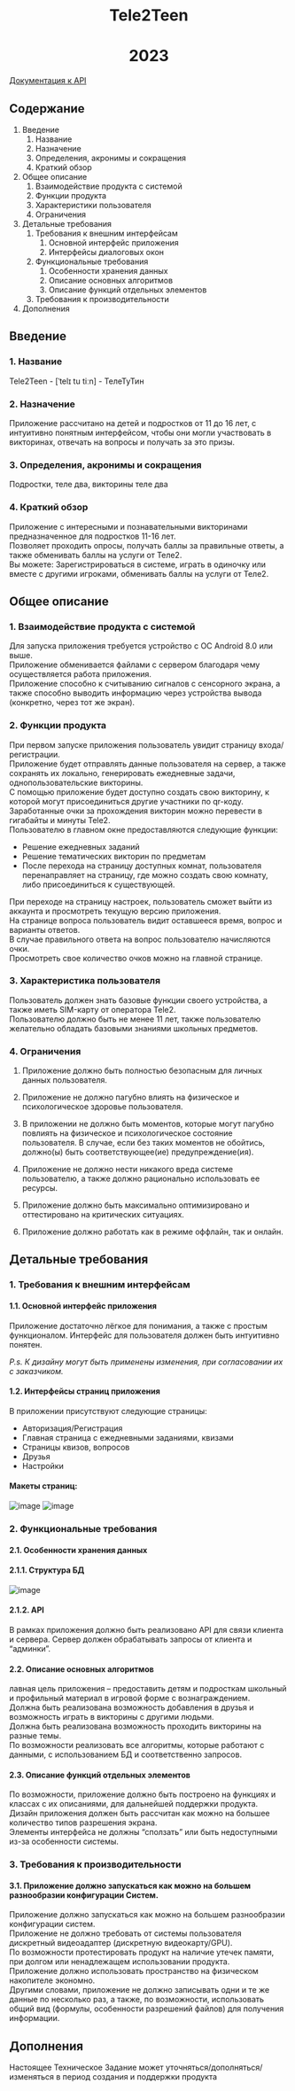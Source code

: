 <h1 align="center">Tele2Teen</h1>
<h1 align="center">2023</h1>

[Документация к API](docs/APIDOCS.md)

## Содержание

1. Введение
   1. Название
   1. Назначение
   1. Определения, акронимы и сокращения
   1. Краткий обзор
1. Общее описание
   1. Взаимодействие продукта с системой
   1. Функции продукта
   1. Характеристики пользователя
   1. Ограничения
1. Детальные требования
   1. Требования к внешним интерфейсам
      1. Основной интерфейс приложения
      1. Интерфейсы диалоговых окон
   1. Функциональные требования
      1. Особенности хранения данных
      1. Описание основных алгоритмов
      1. Описание функций отдельных элементов
   1. Требования к производительности
1. Дополнения



## Введение

### 1. Название

Tele2Teen - [ˈtelɪ tu tiːn] - ТелеТуТин

### 2. Назначение

Приложение рассчитано на детей и подростков от 11 до 16 лет, с интуитивно понятным интерфейсом, чтобы они могли участвовать в викторинах, отвечать на вопросы и получать за это призы.

### 3. Определения, акронимы и сокращения

Подростки, теле два, викторины теле два

### 4. Краткий обзор

Приложение с интересными и познавательными викторинами предназначенное для подростков 11-16 лет. <br>
Позволяет проходить опросы, получать баллы за правильные ответы, а также обменивать баллы на услуги от Теле2.<br>
Вы можете: Зарегистрироваться в системе, играть в одиночку или вместе с другими игроками, обменивать баллы на услуги от Теле2.

## Общее описание

### 1. Взаимодействие продукта с системой

Для запуска приложения требуется устройство с ОС Android 8.0 или выше.<br>
Приложение обменивается файлами с сервером благодаря чему осуществляется работа приложения.<br>
Приложение способно к считыванию сигналов с сенсорного экрана, а также способно выводить информацию через устройства вывода (конкретно, через тот же экран).

### 2. Функции продукта

При первом запуске приложения пользователь увидит страницу входа/регистрации. <br>
Приложение будет отправлять данные пользователя на сервер, а также сохранять их локально, генерировать ежедневные задачи, однопользовательские викторины.<br> С помощью приложение будет доступно создать свою викторину, к которой могут присоединиться другие участники по qr-коду. Заработанные очки за прохождения викторин можно перевести в гигабайты и минуты Tele2.<br>
Пользователю в главном окне предоставляются следующие функции:
- Решение ежедневных заданий
- Решение тематических викторин по предметам
- После перехода на страницу доступных комнат, пользователя перенаправляет на страницу, где можно создать свою комнату, либо присоединиться к существующей.<br>

При переходе на страницу настроек, пользователь сможет выйти из аккаунта и просмотреть текущую версию приложения.<br>
На странице вопроса пользователь видит оставшееся время, вопрос и варианты ответов.<br>
В случае правильного ответа на вопрос пользователю начисляются очки.<br>
Просмотреть свое количество очков можно на главной странице.


### 3. Характеристика пользователя

Пользователь должен знать базовые функции своего устройства, а также иметь SIM-карту от оператора Tele2. <br>
Пользователю должно быть не менее 11 лет, также пользователю желательно обладать базовыми знаниями школьных предметов.

### 4. Ограничения
1. Приложение должно быть полностью безопасным для личных данных пользователя.
1. Приложение не должно пагубно влиять на физическое и психологическое здоровье пользователя.
1. В приложении не должно быть моментов, которые могут пагубно повлиять на физическое и психологическое состояние пользователя. В случае, если без таких моментов не обойтись, должно(ы) быть соответствующее(ие) предупреждение(ия).
1. Приложение не должно нести никакого вреда системе пользователю, а также должно рационально использовать ее ресурсы.
1. Приложение должно быть максимально оптимизировано и оттестировано на критических ситуациях.

1. Приложение должно работать как в режиме оффлайн, так и онлайн.

## Детальные требования

### 1. Требования к внешним интерфейсам
#### 1.1. Основной интерфейс приложения

Приложение достаточно лёгкое для понимания, а также с простым функционалом. Интерфейс для пользователя должен быть интуитивно понятен.

_P.s. К дизайну могут быть применены изменения, при согласовании их с заказчиком._


#### 1.2. Интерфейсы страниц приложения
В приложении присутствуют следующие страницы:
- Авторизация/Регистрация
- Главная страница с ежедневными заданиями, квизами
- Страницы квизов, вопросов
- Друзья
- Настройки



#### Макеты страниц:
![image](https://user-images.githubusercontent.com/69642892/233552136-9d0d5520-b22f-4950-b7df-94e838392a9d.png)
![image](https://user-images.githubusercontent.com/69642892/233552142-0616c648-c6fe-4298-9c98-2078c9077a7f.png)


### 2. Функциональные требования
#### 2.1. Особенности хранения данных
#### 2.1.1. Структура БД

![image](https://user-images.githubusercontent.com/69642892/233552033-35c440a8-d0ce-4b21-ab92-471b0b7bfd36.png)

#### 2.1.2. API
В рамках приложения должно быть реализовано API для связи клиента и сервера. Сервер должен обрабатывать запросы от клиента и “админки”.

#### 2.2. Описание основных алгоритмов

лавная цель приложения – предоставить детям и подросткам школьный и профильный материал в игровой форме с вознаграждением.	<br>
Должна быть реализована возможность добавления в друзья и возможность играть в викторины с другими людьми.<br>
Должна быть реализована возможность проходить викторины на разные темы.<br>
По возможности реализовать все алгоритмы, которые работают с данными, с использованием БД и соответственно запросов.	


#### 2.3. Описание функций отдельных элементов

По возможности, приложение должно быть построено на функциях и классах с их описаниями, для дальнейшей поддержки продукта.<br>
Дизайн приложения должен быть рассчитан как можно на большее количество типов разрешения экрана.<br>
Элементы интерфейса не должны “сползать” или быть недоступными из-за особенности системы.

### 3. Требования к производительности

#### 3.1. Приложение должно запускаться как можно на большем разнообразии конфигурации Систем.

Приложение должно запускаться как можно на большем разнообразии конфигурации систем. <br>
Приложение не должно требовать от системы пользователя дискретный видеоадаптер (дискретную видеокарту/GPU). <br>
По возможности протестировать продукт на наличие утечек памяти, при долгом или ненадлежащем использовании продукта. <br>
Приложение должно использовать пространство на физическом накопителе экономно.<br>
Другими словами, приложение не должно записывать одни и те же данные по несколько раз, а также, по возможности, использовать общий вид (формулы, особенности разрешений файлов) для получения информации.

## Дополнения

Настоящее Техническое Задание может уточняться/дополняться/изменяться в период создания и поддержки продукта
